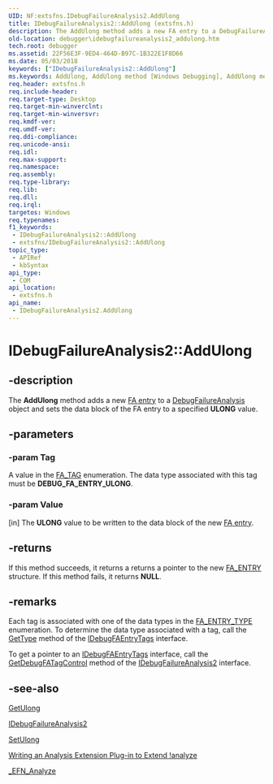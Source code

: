 ```yaml
---
UID: NF:extsfns.IDebugFailureAnalysis2.AddUlong
title: IDebugFailureAnalysis2::AddUlong (extsfns.h)
description: The AddUlong method adds a new FA entry to a DebugFailureAnalysis object and sets the data block of the FA entry to a specified ULONG value.
old-location: debugger\idebugfailureanalysis2_addulong.htm
tech.root: debugger
ms.assetid: 22F56E3F-9ED4-464D-B97C-1B322E1F8D66
ms.date: 05/03/2018
keywords: ["IDebugFailureAnalysis2::AddUlong"]
ms.keywords: AddUlong, AddUlong method [Windows Debugging], AddUlong method [Windows Debugging],IDebugFailureAnalysis2 interface, IDebugFailureAnalysis2 interface [Windows Debugging],AddUlong method, IDebugFailureAnalysis2.AddUlong, IDebugFailureAnalysis2::AddUlong, debugger.idebugfailureanalysis2_addulong, extsfns/IDebugFailureAnalysis2::AddUlong
req.header: extsfns.h
req.include-header: 
req.target-type: Desktop
req.target-min-winverclnt: 
req.target-min-winversvr: 
req.kmdf-ver: 
req.umdf-ver: 
req.ddi-compliance: 
req.unicode-ansi: 
req.idl: 
req.max-support: 
req.namespace: 
req.assembly: 
req.type-library: 
req.lib: 
req.dll: 
req.irql: 
targetos: Windows
req.typenames: 
f1_keywords:
 - IDebugFailureAnalysis2::AddUlong
 - extsfns/IDebugFailureAnalysis2::AddUlong
topic_type:
 - APIRef
 - kbSyntax
api_type:
 - COM
api_location:
 - extsfns.h
api_name:
 - IDebugFailureAnalysis2.AddUlong
---
```


# IDebugFailureAnalysis2::AddUlong


## -description

The <b>AddUlong</b> method adds a new <a href="/windows-hardware/drivers/debugger/failure-analysis-entries">FA entry</a>  to a <a href="/windows-hardware/drivers/ddi/extsfns/nn-extsfns-idebugfailureanalysis2">DebugFailureAnalysis</a> object and sets the data block of the FA entry to a specified <b>ULONG</b> value.

## -parameters

### -param Tag

A value in the <a href="/windows-hardware/drivers/debugger/writing-an-analysis-extension-to-extend--analyze">FA_TAG</a> enumeration. The data type associated with this tag must be <b>DEBUG_FA_ENTRY_ULONG</b>.

### -param Value 

[in]
The <b>ULONG</b> value to be written to the data block of the new <a href="/windows-hardware/drivers/debugger/failure-analysis-entries">FA entry</a>.

## -returns

If this method succeeds, it returns a returns a pointer to the new <a href="/windows-hardware/drivers/ddi/extsfns/ns-extsfns-_fa_entry">FA_ENTRY</a> structure. If this method fails, it returns <b>NULL</b>.

## -remarks

Each tag is associated with one of the data types in the <a href="/windows-hardware/drivers/ddi/extsfns/ne-extsfns-_fa_entry_type">FA_ENTRY_TYPE</a> enumeration. To determine the data type associated with a tag, call the <a href="/windows-hardware/drivers/ddi/extsfns/nf-extsfns-idebugfaentrytags-gettype">GetType</a> method of the <a href="/windows-hardware/drivers/ddi/extsfns/nn-extsfns-idebugfaentrytags">IDebugFAEntryTags</a> interface.

To get a pointer to an <a href="/windows-hardware/drivers/ddi/extsfns/nn-extsfns-idebugfaentrytags">IDebugFAEntryTags</a> interface, call the <a href="/windows-hardware/drivers/ddi/extsfns/nf-extsfns-idebugfailureanalysis2-getdebugfatagcontrol">GetDebugFATagControl</a> method of the <a href="/windows-hardware/drivers/ddi/extsfns/nn-extsfns-idebugfailureanalysis2">IDebugFailureAnalysis2</a> interface.

## -see-also

<a href="/windows-hardware/drivers/ddi/extsfns/nf-extsfns-idebugfailureanalysis2-getulong">GetUlong</a>



<a href="/windows-hardware/drivers/ddi/extsfns/nn-extsfns-idebugfailureanalysis2">IDebugFailureAnalysis2</a>



<a href="/windows-hardware/drivers/ddi/extsfns/nf-extsfns-idebugfailureanalysis2-setulong">SetUlong</a>



<a href="/windows-hardware/drivers/debugger/writing-an-analysis-extension-to-extend--analyze">Writing an Analysis Extension Plug-in to Extend !analyze</a>



<a href="/windows-hardware/drivers/ddi/extsfns/nc-extsfns-ext_analysis_plugin">_EFN_Analyze</a>